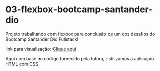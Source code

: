 # 03-flexbox-bootcamp-santander-dio

Projeto trabalhando com flexbox para conclusão de um dos desafios do Bootcamp Santander Dio Fullstack!

link para visualização: [Clique aqui](https://www.encurtador.com.br/mCJV4)

Aqui com base no código fornecido pela tutora, estilizamos a aplicação HTML com CSS.

